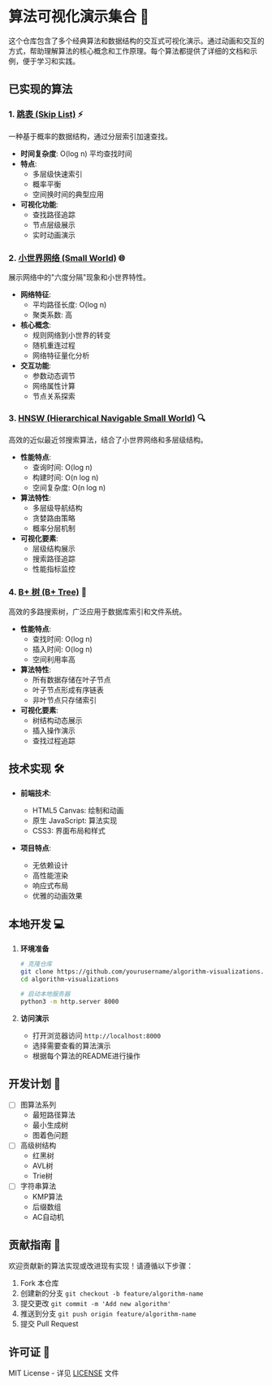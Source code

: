 # 算法可视化演示集合 🎯

这个仓库包含了多个经典算法和数据结构的交互式可视化演示。通过动画和交互的方式，帮助理解算法的核心概念和工作原理。每个算法都提供了详细的文档和示例，便于学习和实践。

## 已实现的算法

### 1. [跳表 (Skip List)](skiplist/) ⚡
一种基于概率的数据结构，通过分层索引加速查找。
- **时间复杂度**: O(log n) 平均查找时间
- **特点**: 
  - 多层级快速索引
  - 概率平衡
  - 空间换时间的典型应用
- **可视化功能**:
  - 查找路径追踪
  - 节点层级展示
  - 实时动画演示

### 2. [小世界网络 (Small World)](small-world/) 🌐
展示网络中的"六度分隔"现象和小世界特性。
- **网络特征**:
  - 平均路径长度: O(log n)
  - 聚类系数: 高
- **核心概念**:
  - 规则网络到小世界的转变
  - 随机重连过程
  - 网络特征量化分析
- **交互功能**:
  - 参数动态调节
  - 网络属性计算
  - 节点关系探索

### 3. [HNSW (Hierarchical Navigable Small World)](hnsw/) 🔍
高效的近似最近邻搜索算法，结合了小世界网络和多层级结构。
- **性能特点**:
  - 查询时间: O(log n)
  - 构建时间: O(n log n)
  - 空间复杂度: O(n log n)
- **算法特性**:
  - 多层级导航结构
  - 贪婪路由策略
  - 概率分层机制
- **可视化要素**:
  - 层级结构展示
  - 搜索路径追踪
  - 性能指标监控

### 4. [B+ 树 (B+ Tree)](btree/) 🌳
高效的多路搜索树，广泛应用于数据库索引和文件系统。
- **性能特点**:
  - 查找时间: O(log n)
  - 插入时间: O(log n)
  - 空间利用率高
- **算法特性**:
  - 所有数据存储在叶子节点
  - 叶子节点形成有序链表
  - 非叶节点只存储索引
- **可视化要素**:
  - 树结构动态展示
  - 插入操作演示
  - 查找过程追踪

## 技术实现 🛠️

- **前端技术**:
  - HTML5 Canvas: 绘制和动画
  - 原生 JavaScript: 算法实现
  - CSS3: 界面布局和样式

- **项目特点**:
  - 无依赖设计
  - 高性能渲染
  - 响应式布局
  - 优雅的动画效果

## 本地开发 💻

1. **环境准备**
   ```bash
   # 克隆仓库
   git clone https://github.com/yourusername/algorithm-visualizations.git
   cd algorithm-visualizations
   
   # 启动本地服务器
   python3 -m http.server 8000
   ```

2. **访问演示**
   - 打开浏览器访问 `http://localhost:8000`
   - 选择需要查看的算法演示
   - 根据每个算法的README进行操作

## 开发计划 📝

- [ ] 图算法系列
  - 最短路径算法
  - 最小生成树
  - 图着色问题
- [ ] 高级树结构
  - 红黑树
  - AVL树
  - Trie树
- [ ] 字符串算法
  - KMP算法
  - 后缀数组
  - AC自动机

## 贡献指南 👥

欢迎贡献新的算法实现或改进现有实现！请遵循以下步骤：

1. Fork 本仓库
2. 创建新的分支 `git checkout -b feature/algorithm-name`
3. 提交更改 `git commit -m 'Add new algorithm'`
4. 推送到分支 `git push origin feature/algorithm-name`
5. 提交 Pull Request

## 许可证 📄

MIT License - 详见 [LICENSE](LICENSE) 文件